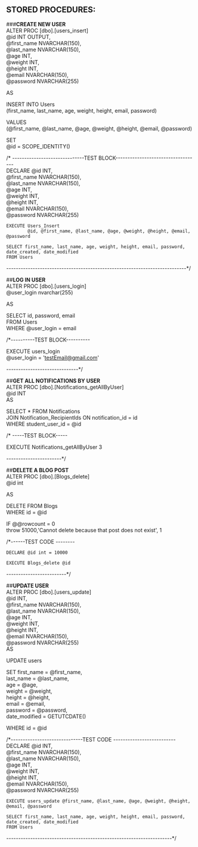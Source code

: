 ## STORED PROCEDURES:

###**CREATE NEW USER**  
ALTER PROC [dbo].[users_insert]  
		@id INT OUTPUT,  
		@first_name NVARCHAR(150),   
		@last_name NVARCHAR(150),  
		@age INT,  
		@weight INT,  
		@height INT,  
		@email NVARCHAR(150),  
		@password NVARCHAR(255)  

AS

INSERT INTO Users  
(first_name, last_name, age, weight, height, email, password)

VALUES  
(@first_name, @last_name, @age, @weight, @height, @email, @password)

SET  
@id = SCOPE_IDENTITY()

/* ------------------------------TEST BLOCK-----------------------------------  
	DECLARE	@id INT,  
		@first_name NVARCHAR(150),   
		@last_name NVARCHAR(150),  
		@age INT,  
		@weight INT,  
		@height INT,  
		@email NVARCHAR(150),  
		@password NVARCHAR(255)  
		
	EXECUTE Users_Insert
			@id, @first_name, @last_name, @age, @weight, @height, @email, @password

	SELECT first_name, last_name, age, weight, height, email, password, date_created, date_modified
	FROM Users
---------------------------------------------------------------------------*/


##**LOG IN USER**  
ALTER PROC [dbo].[users_login]  
	@user_login nvarchar(255)  

AS

SELECT id, password, email  
FROM Users  
WHERE @user_login = email  


/*----------TEST BLOCK----------  

EXECUTE users_login  
	@user_login = 'testEmail@gmail.com'  

------------------------------*/  


##**GET ALL NOTIFICATIONS BY USER**  
ALTER PROC [dbo].[Notifications_getAllByUser]  
		@id INT   
AS

SELECT * FROM Notifications   
	JOIN Notification_RecipientIds ON notification_id = id  
	WHERE student_user_id = @id  

/* -----TEST BLOCK-----

EXECUTE Notifications_getAllByUser 3  

-----------------------*/

##**DELETE A BLOG POST**  
ALTER PROC [dbo].[Blogs_delete]   
		@id int

AS 

DELETE FROM Blogs  
WHERE id = @id

IF @@rowcount = 0  
throw 51000,'Cannot delete because that post does not exist', 1


/*------TEST CODE --------

	DECLARE @id int = 10000

	EXECUTE Blogs_delete @id

-------------------------*/


##**UPDATE USER**  
ALTER PROC [dbo].[users_update]  
		@id INT,  
		@first_name NVARCHAR(150),  
		@last_name NVARCHAR(150),  
		@age INT,  
		@weight INT,  
		@height INT,  
		@email NVARCHAR(150),  
		@password NVARCHAR(255)  
AS

UPDATE users

SET		first_name = @first_name,  
		last_name = @last_name,  
		age = @age,  
		weight = @weight,  
		height = @height,  
		email = @email,  
		password = @password,  
		date_modified = GETUTCDATE()  

WHERE id = @id

/*------------------------------TEST CODE --------------------------  
	DECLARE @id INT,  
		@first_name NVARCHAR(150),  
		@last_name NVARCHAR(150),  
		@age INT,  
		@weight INT,  
		@height INT,  
		@email NVARCHAR(150),  
		@password NVARCHAR(255)  
		
	EXECUTE users_update @first_name, @last_name, @age, @weight, @height, @email, @password  
	
	SELECT first_name, last_name, age, weight, height, email, password, date_created, date_modified
	FROM Users
---------------------------------------------------------------------*/

